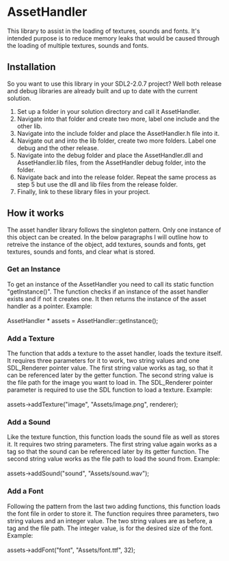 # AssetHandler

This library to assist in the loading of textures, sounds and fonts. It's intended purpose is to reduce
memory leaks that would be caused through the loading of multiple textures, sounds and fonts.

## Installation
So you want to use this library in your SDL2-2.0.7 project? Well both release and debug libraries
are already built and up to date with the current solution.</br>
1. Set up a folder in your solution directory and call it AssetHandler.
2. Navigate into that folder and create two more, label one include and the other lib.
3. Navigate into the include folder and place the AssetHandler.h file into it.
4. Navigate out and into the lib folder, create two more folders. Label one debug and the other
release.
5. Navigate into the debug folder and place the AssetHandler.dll and AssetHandler.lib files, from the 
AssetHandler debug folder, into the folder.
6. Navigate back and into the release folder. Repeat the same process as step 5 but use the dll and lib
files from the release folder.
7. Finally, link to these library files in your project.

## How it works
The asset handler library follows the singleton pattern. Only one instance of this object can be
created. In the below paragraphs I will outline how to retreive the instance of the object, add
textures, sounds and fonts, get textures, sounds and fonts, and clear what is stored.

### Get an Instance
To get an instance of the AssetHandler you need to call its static function "getInstance()". The
function checks if an instance of the asset handler exists and if not it creates one. It then returns
the instance of the asset handler as a pointer. Example: </br></br>
AssetHandler * assets = AssetHandler::getInstance();

### Add a Texture
The function that adds a texture to the asset handler, loads the texture itself. It requires three
parameters for it to work, two string values and one SDL_Renderer pointer value. The first string 
value works as tag, so that it can be referenced later by the getter function. The second string
value is the file path for the image you want to load in. The SDL_Renderer pointer parameter is
required to use the SDL function to load a texture. Example: </br></br>
assets->addTexture("image", "Assets/image.png", renderer);

### Add a Sound
Like the texture function, this function loads the sound file as well as stores it. It requires two
string parameters. The first string value again works as a tag so that the sound can be referenced
later by its getter function. The second string value works as the file path to load the sound from.
Example:</br></br>
assets->addSound("sound", "Assets/sound.wav");

### Add a Font
Following the pattern from the last two adding functions, this function loads the font file in order
to store it. The function requires three parameters, two string values and an integer value. The two
string values are as before, a tag and the file path. The integer value, is for the desired size of the
font. Example:</br></br>
assets->addFont("font", "Assets/font.ttf", 32);




